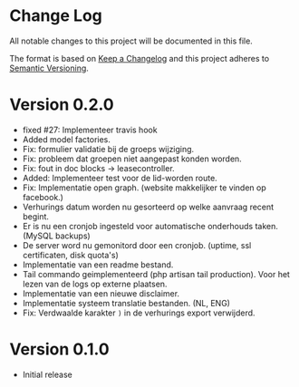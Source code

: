# Change Log
All notable changes to this project will be documented in this file.

The format is based on [Keep a Changelog](http://keepachangelog.com/)
and this project adheres to [Semantic Versioning](http://semver.org/).

# Version 0.2.0
- fixed #27: Implementeer travis hook
- Added model factories. 
- Fix: formulier validatie bij de groeps wijziging. 
- Fix: probleem dat groepen niet aangepast konden worden.
- Fix: fout in doc blocks -> leasecontroller.
- Added: Implementeer test voor de lid-worden route.
- Fix: Implementatie open graph. (website makkelijker te vinden op facebook.)
- Verhurings datum worden nu gesorteerd op welke aanvraag recent begint. 
- Er is nu een cronjob ingesteld voor automatische onderhouds taken. (MySQL backups)
- De server word nu gemonitord door een cronjob. (uptime, ssl certificaten, disk quota's)
- Implementatie van een readme bestand.
- Tail commando geimplementeerd (php artisan tail production). Voor het lezen van de logs op externe plaatsen.
- Implementatie van een nieuwe disclaimer.
- Implementatie systeem translatie bestanden. (NL, ENG)
- Fix: Verdwaalde karakter `)` in de verhurings export verwijderd.

# Version 0.1.0

- Initial release
